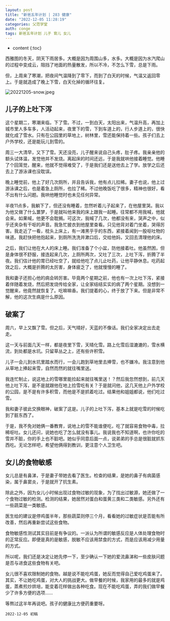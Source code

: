 ```yaml
---
layout: post
title: "新爸五年计划 | 283 健康"
date: "2022-12-05 11:28:19"
categories: 父范学堂
auth: conge
tags: 新爸五年计划 儿子 育儿 女儿 
---
```

* content
{:toc}

西雅图的冬天，阴天下雨居多。大概是因为周围山多，水多。大概是因为水汽爬山的过程中变成云，阻挡了地面的热量散发，所以不冷，不怎么下雪，总是下雨。

但，上周来了寒潮，把夜间气温降到了零下，而到了白天的时候，气温又返回零上。于是就造成了晚上下雪，白天化掉的循环往复。

![20221205-snow.jpeg](https://s2.loli.net/2022/12/06/LjBKal6QMVfvYDu.jpg)




## 儿子的上吐下泻

这个星期二，寒潮来临，下了雪。不过，一到白天，太阳出来，气温升高，再加上城市里人多车多，人活动起来，夜里下的雪，下到车道上的，行人步道上的，很快就化成了雪水。只有在公园里的草地上，树林里，雪还能保持着一些。孩子们去上户外学校，还是能玩儿到雪的。

周三一大清早，又下了雪。天还没亮，儿子醒来说自己头疼，肚子疼。我亲亲他的额头试体温，发觉他并不发烧。离起床的时间还远，于是我就哄他接着睡觉。他睡了个回笼觉，醒来，他就不觉得难受了，于是我们还是送他去上了学。放学之后还去上了游泳课也没耽误。

晚上睡觉前，他上了好几次厕所，并且告诉我，他有点儿拉稀。妻子也说，他上过游泳课之后，也是着急上厕所，也拉了稀。不过他晚饭吃了很多，精神也很好，看不出有什么问题。我哄他睡觉时也未见任何异常。

半夜11点多，我躺下了，但还没有睡着，忽然听着儿子起来了，在他屋里哭。我以为他又做了什么噩梦，于是就叫他来我的床上跟我一起睡。往常都不用我喊，他就会来。如果喊，他更不会耽搁。可这次，我喊了几次，他都没有来，哭声之中，似乎还夹杂有干呕的声音。我急忙披衣到他屋里查看。只见他背对着门坐着，哭得厉害。我走近了一看，枕头上床上，有一滩黑乎乎的东西，紧接着闻到一股呕吐物的味道。我赶快把他抱起来，到厕所洗洗并漱口后，交给他妈，又回去清理他的床。

之后，我们让他在大人的床上睡。我们准备了个小盆，防他接着吐。他虽然困，但是身体很不舒服，接连起来几次，上厕所两次，又吐了三次，上吐下泻，折腾了半夜。我们估计他的胃已经吐空了，就给他吃了点儿止吐药，让他平静休息。吃药起效之后，大概是折腾的太厉害，身体疲乏了，他就慢慢的睡了。

我和妻子还担心他的病会转厉害。毕竟两个星期之前，他也有一次上吐下泻，紧接着伴随着发烧，然后把发烧传给全家，让全家结结实实的病了两个星期。没想到一觉醒来，他竟然就恢复了。吃嘛嘛香。我们提着的心，终于放了下来。但是非常不解，他的这次生病是什么原因。

## 破案了

周六，早上又飘了雪。但之后，天气晴好，天蓝的不像话。我们全家决定出去走走。

这一天与前面几天一样，都是夜里下雪，天晴化雪。路上化雪后湿漉漉的，雪水横流，到处都是水坑。只留草丛之上，还有些许积雪。

儿子一会儿到水坑里踏水而行，一会儿跑到草地里去捧雪，也不嫌冷。我注意到他从草地上捧起来雪，自然而然的就往嘴里送。

我连忙制止，说这地上的雪哪里能捡起来就往嘴里送！？然后我忽然想到，前几天他上吐下泻，是不是就跟他在地上捡雪吃有关？于是就问他，这几天他上户外学校的公园，是不是有许多积雪，而他是不是抓着吃过。结果他和姐姐都说，他们吃过雪。

我和妻子彼此交换眼神，破案了这是。儿子的上吐下泻，基本上就是吃雪的时候吃到了脏东西了。

于是，我不免对她俩一番教育，说地上的雪不能谁便吃，吃了就容易食物中毒，拉稀呕吐。女儿还问，说她也吃了怎么就没有事儿。我说我也不知道啊，也许你吃的雪并不脏，你的手上也不脏吧。她似乎同意后面一点，说弟弟的手总是很脏就抓东西吃。无论怎样吧，希望他俩得到教训，更注意个人卫生吧。

## 女儿的食物敏感

女儿总是有鼻涕，于是妻子带她去看了医生。检查的结果，是她的鼻子有病菌感染，属于鼻窦炎，于是就开了抗生素。

除此之外，因为女儿小时候出现过食物过敏的现象，为了找出过敏源，她还做了一个食物过敏的检测。检测的结果，她居然对蛋白和蛋黄三类和二类敏感。另外还有一些蔬菜是一类敏感。

医生给的建议是停鸡蛋半年，那些蔬菜则停三个月，看看她的过敏症状是否能有所改善，然后再重新尝试这些食物。

食物敏感性测试其实目前是有争议的。一派认为所谓的敏感反应是人体处理食物时的正常反应。即便是真的是敏感，脱敏不应该用禁食的方式，而是应该用减少用量的方式。

所以呢，我们还是决定让她先停一下，至少确认一下她的爱流鼻涕和一些皮肤问题是否与进食这些食物有关吧。

女儿很不喜欢限制她的食物。越是说不能吃鸡蛋，她反而觉得自己爱吃鸡蛋来了。其实，不让她吃鸡蛋，对大人的挑战更大。做早餐的时候，我家用的最多的就是鸡蛋，蒸煮煎炒烘培，能变着花样做出各种吃食。现在不能吃鸡蛋，弄的我们做早餐少了许多方便的选项……

等熬过这半年再说吧。孩子的健康比方便药重要呀。


```
2022-12-05 初稿
```
